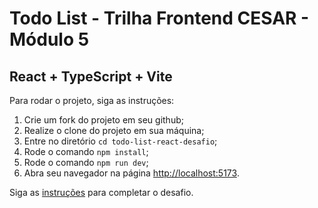 # Todo List - Trilha Frontend CESAR - Módulo 5
## React + TypeScript + Vite

Para rodar o projeto, siga as instruções:

1. Crie um fork do projeto em seu github;
2. Realize o clone do projeto em sua máquina;
3. Entre no diretório ```cd todo-list-react-desafio```;
4. Rode o comando ```npm install```;
5. Rode o comando ```npm run dev```;
6. Abra seu navegador na página [http://localhost:5173](http://localhost:5173).

Siga as [instruções](instrucoes.md) para completar o desafio.
